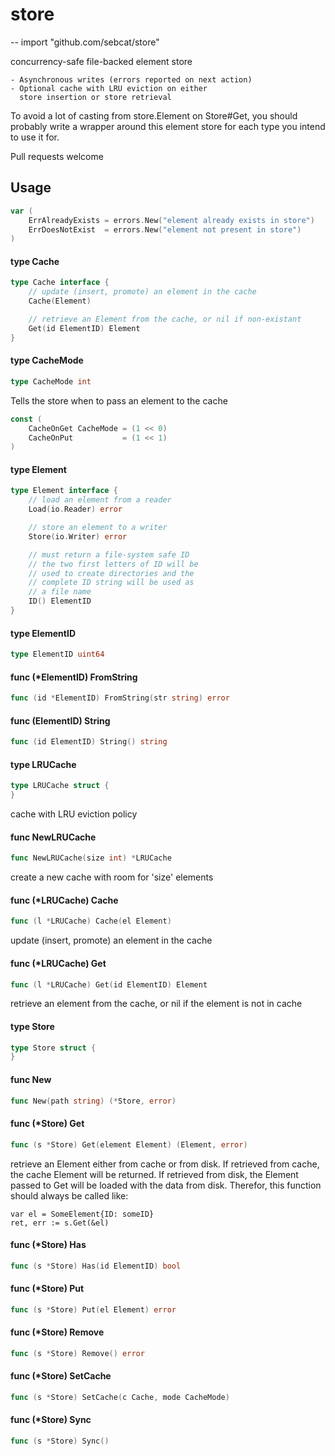# store
--
    import "github.com/sebcat/store"

concurrency-safe file-backed element store

    - Asynchronous writes (errors reported on next action)
    - Optional cache with LRU eviction on either
      store insertion or store retrieval

To avoid a lot of casting from store.Element on Store#Get, you should probably
write a wrapper around this element store for each type you intend to use it
for.

Pull requests welcome

## Usage

```go
var (
	ErrAlreadyExists = errors.New("element already exists in store")
	ErrDoesNotExist  = errors.New("element not present in store")
)
```

#### type Cache

```go
type Cache interface {
	// update (insert, promote) an element in the cache
	Cache(Element)

	// retrieve an Element from the cache, or nil if non-existant
	Get(id ElementID) Element
}
```


#### type CacheMode

```go
type CacheMode int
```

Tells the store when to pass an element to the cache

```go
const (
	CacheOnGet CacheMode = (1 << 0)
	CacheOnPut           = (1 << 1)
)
```

#### type Element

```go
type Element interface {
	// load an element from a reader
	Load(io.Reader) error

	// store an element to a writer
	Store(io.Writer) error

	// must return a file-system safe ID
	// the two first letters of ID will be
	// used to create directories and the
	// complete ID string will be used as
	// a file name
	ID() ElementID
}
```


#### type ElementID

```go
type ElementID uint64
```


#### func (*ElementID) FromString

```go
func (id *ElementID) FromString(str string) error
```

#### func (ElementID) String

```go
func (id ElementID) String() string
```

#### type LRUCache

```go
type LRUCache struct {
}
```

cache with LRU eviction policy

#### func  NewLRUCache

```go
func NewLRUCache(size int) *LRUCache
```
create a new cache with room for 'size' elements

#### func (*LRUCache) Cache

```go
func (l *LRUCache) Cache(el Element)
```
update (insert, promote) an element in the cache

#### func (*LRUCache) Get

```go
func (l *LRUCache) Get(id ElementID) Element
```
retrieve an element from the cache, or nil if the element is not in cache

#### type Store

```go
type Store struct {
}
```


#### func  New

```go
func New(path string) (*Store, error)
```

#### func (*Store) Get

```go
func (s *Store) Get(element Element) (Element, error)
```
retrieve an Element either from cache or from disk. If retrieved from cache, the
cache Element will be returned. If retrieved from disk, the Element passed to
Get will be loaded with the data from disk. Therefor, this function should
always be called like:

    var el = SomeElement{ID: someID}
    ret, err := s.Get(&el)

#### func (*Store) Has

```go
func (s *Store) Has(id ElementID) bool
```

#### func (*Store) Put

```go
func (s *Store) Put(el Element) error
```

#### func (*Store) Remove

```go
func (s *Store) Remove() error
```

#### func (*Store) SetCache

```go
func (s *Store) SetCache(c Cache, mode CacheMode)
```

#### func (*Store) Sync

```go
func (s *Store) Sync()
```
